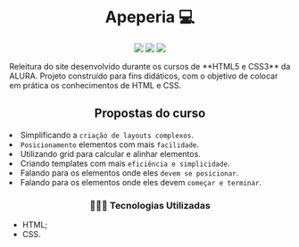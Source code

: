 <h1 align="center"> Apeperia 💻</h1>

<p align="center">
  <img src="https://img.shields.io/static/v1?label=SUBLIMETEXT3&message=IDE&color=blue&style=for-the-badge&logo=SUBLIMETEXT3"/>
  <img src="https://img.shields.io/static/v1?label=VISUALSTUDIOCODE&message=IDE&color=blue&style=for-the-badge&logo=VISUALSTUDIOCODE"/>
  <img src="http://img.shields.io/static/v1?label=STATUS&message=CONCLUIDO&color=GREEN&style=for-the-badge"/>
</p>
Releitura do site desenvolvido durante os cursos de **HTML5 e CSS3** da ALURA.  Projeto construído para fins didáticos, com o objetivo de colocar em prática os conhecimentos de HTML e CSS.

<p align="center">
 
</p>

<h2 align="center"> Propostas do curso</h2

* Simplificando a `criação de layouts complexos`.
* `Posicionamento` elementos com mais `facilidade`.
* Utilizando grid para calcular e alinhar elementos.
* Criando templates com mais `eficiência e simplicidade`.
* Falando para os elementos onde eles `devem se posicionar`.
* Falando para os elementos onde eles devem `começar e terminar`.

<h3 align="center">👩🏽‍💻 Tecnologias Utilizadas</h3>   

* HTML;
* CSS.
